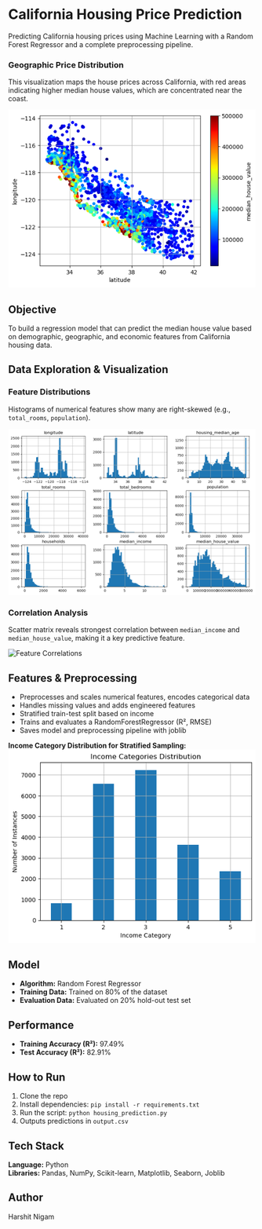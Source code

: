 # California Housing Price Prediction

Predicting California housing prices using Machine Learning with a Random Forest Regressor and a complete preprocessing pipeline.

### Geographic Price Distribution
This visualization maps the house prices across California, with red areas indicating higher median house values, which are concentrated near the coast.

![California Housing Prices Map](images/image_3.png)

## Objective
To build a regression model that can predict the median house value based on demographic, geographic, and economic features from California housing data.

## Data Exploration & Visualization

### Feature Distributions
Histograms of numerical features show many are right-skewed (e.g., `total_rooms`, `population`).

![Feature Histograms](images/image_1.png)

### Correlation Analysis
Scatter matrix reveals strongest correlation between `median_income` and `median_house_value`, making it a key predictive feature.

![Feature Correlations](images/image_4.jpg)

## Features & Preprocessing
- Preprocesses and scales numerical features, encodes categorical data  
- Handles missing values and adds engineered features  
- Stratified train-test split based on income  
- Trains and evaluates a RandomForestRegressor (R², RMSE)  
- Saves model and preprocessing pipeline with joblib 

**Income Category Distribution for Stratified Sampling:**  
![Income Category Distribution](images/image_2.png)

## Model
- **Algorithm:** Random Forest Regressor
- **Training Data:** Trained on 80% of the dataset
- **Evaluation Data:** Evaluated on 20% hold-out test set

## Performance
- **Training Accuracy (R²):** 97.49%
- **Test Accuracy (R²):** 82.91%

## How to Run
1. Clone the repo
2. Install dependencies: `pip install -r requirements.txt`
3. Run the script: `python housing_prediction.py`
4. Outputs predictions in `output.csv`

## Tech Stack
**Language:** Python  
**Libraries:** Pandas, NumPy, Scikit-learn, Matplotlib, Seaborn, Joblib

## Author
Harshit Nigam
